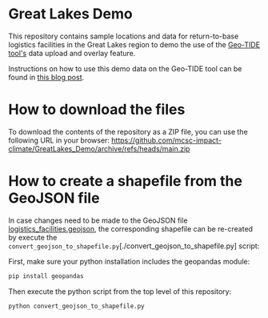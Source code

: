 # Great Lakes Demo
This repository contains sample locations and data for return-to-base logistics facilities in the Great Lakes region to demo the use of the [Geo-TIDE tool's](https://danikam16.wixsite.com/mysite/post/accessing-and-using-the-mcsc-s-interactive-geospatial-decision-support-tool-for-trucking-fleet-decar) data upload and overlay feature. 

Instructions on how to use this demo data on the Geo-TIDE tool can be found in [this blog post](zzz).

# How to download the files

To download the contents of the repository as a ZIP file, you can use the following URL in your browser: https://github.com/mcsc-impact-climate/GreatLakes_Demo/archive/refs/heads/main.zip 

# How to create a shapefile from the GeoJSON file

In case changes need to be made to the GeoJSON file [logistics_facilities.geojson](./GeoJSON/logistics_facilities.geojson), the corresponding shapefile can be re-created by execute the `convert_geojson_to_shapefile.py`[./convert_geojson_to_shapefile.py] script:

First, make sure your python installation includes the geopandas module:

```bash
pip install geopandas
```

Then execute the python script from the top level of this repository:

```bash
python convert_geojson_to_shapefile.py 
```

